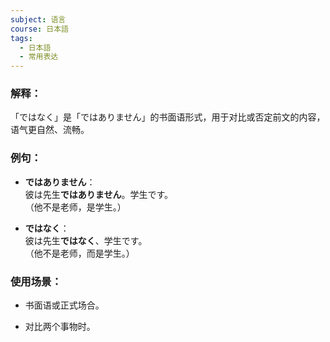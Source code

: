 ```yaml
---
subject: 语言
course: 日本語
tags:
  - 日本語
  - 常用表达
---
```

### 解释：

「ではなく」是「ではありません」的书面语形式，用于对比或否定前文的内容，语气更自然、流畅。

### 例句：

- **ではありません**：  
    彼は先生**ではありません**。学生です。  
    （他不是老师，是学生。）
    
- **ではなく**：  
    彼は先生**ではなく**、学生です。  
    （他不是老师，而是学生。）
    

### 使用场景：

- 书面语或正式场合。
    
- 对比两个事物时。